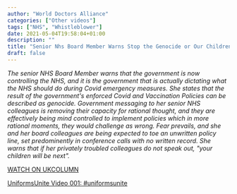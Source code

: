 ```yaml
---
author: "World Doctors Alliance"
categories: ["Other videos"]
tags: ["NHS", "Whistleblower"]
date: 2021-05-04T19:58:04+01:00
description: ""
title: "Senior Nhs Board Member Warns Stop the Genocide or Our Children Are Next"
draft: false
---
```


*The senior NHS Board Member warns that the government is now  controlling the NHS, and it is the government that is actually dictating what the NHS should do during Covid emergency measures. She states that the result of the government's enforced Covid and Vaccination Policies  can be described as genocide. Government messaging to her senior NHS  colleagues is removing their capacity for rational thought, and they are effectively being mind controlled to implement policies which in more  rational moments, they would challenge as wrong. Fear prevails, and she and her board colleagues are being expected to toe an unwritten policy  line, set predominently in conference calls with no written record. She  warns that if her privately troubled colleagues do not speak out, "your  children will be next".*  

[WATCH ON UKCOLUMN](https://www.ukcolumn.org/video/senior-nhs-board-member-warns-stop-the-genocide-or-our-children-are-next)

[UniformsUnite Video 001: #uniformsunite](https://twitter.com/Carmilla5/status/1388641173443538944)